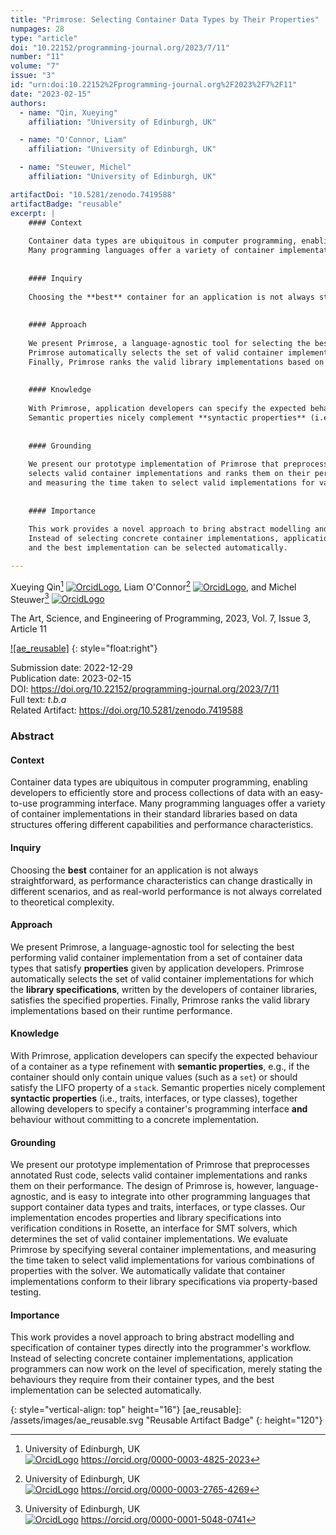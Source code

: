 ```yaml
---
title: "Primrose: Selecting Container Data Types by Their Properties"
numpages: 28
type: "article"
doi: "10.22152/programming-journal.org/2023/7/11"
number: "11"
volume: "7"
issue: "3"
id: "urn:doi:10.22152%2Fprogramming-journal.org%2F2023%2F7%2F11"
date: "2023-02-15"
authors: 
  - name: "Qin, Xueying"
    affiliation: "University of Edinburgh, UK"

  - name: "O'Connor, Liam"
    affiliation: "University of Edinburgh, UK"

  - name: "Steuwer, Michel"
    affiliation: "University of Edinburgh, UK"

artifactDoi: "10.5281/zenodo.7419588"
artifactBadge: "reusable"
excerpt: |
    #### Context
    
    Container data types are ubiquitous in computer programming, enabling developers to efficiently store and process collections of data with an easy-to-use programming interface.
    Many programming languages offer a variety of container implementations in their standard libraries based on data structures offering different capabilities and performance characteristics.
    
    
    #### Inquiry
    
    Choosing the **best** container for an application is not always straightforward, as performance characteristics can change drastically in different scenarios, and as real-world performance is not always correlated to theoretical complexity.
    
    
    #### Approach
    
    We present Primrose, a language-agnostic tool for selecting the best performing valid container implementation from a set of container data types that satisfy **properties** given by application developers.
    Primrose automatically selects the set of valid container implementations for which the **library specifications**, written by the developers of container libraries, satisfies the specified properties.
    Finally, Primrose ranks the valid library implementations based on their runtime performance.
    
    
    #### Knowledge
    
    With Primrose, application developers can specify the expected behaviour of a container as a type refinement with **semantic properties**, e.g., if the container should only contain unique values (such as a `set`) or should satisfy the LIFO property of a `stack`.
    Semantic properties nicely complement **syntactic properties** (i.e., traits, interfaces, or type classes), together allowing developers to specify a container's programming interface **and** behaviour without committing to a concrete implementation.
    
    
    #### Grounding
    
    We present our prototype implementation of Primrose that preprocesses annotated Rust code,
    selects valid container implementations and ranks them on their performance. The design of Primrose is, however, language-agnostic, and is easy to integrate into other programming languages that support container data types and traits, interfaces, or type classes. Our implementation encodes properties and library specifications into verification conditions in Rosette, an interface for SMT solvers, which determines the set of valid container implementations. We evaluate Primrose by specifying several container implementations,
    and measuring the time taken to select valid implementations for various combinations of properties with the solver. We automatically validate that container implementations conform to their library specifications via property-based testing.
    
    
    #### Importance
    
    This work provides a novel approach to bring abstract modelling and specification of container types directly into the programmer's workflow.
    Instead of selecting concrete container implementations, application programmers can now work on the level of specification, merely stating the behaviours they require from their container types,
    and the best implementation can be selected automatically.

---
```

Xueying Qin[^1] [![OrcidLogo]](https://orcid.org/0000-0003-4825-2023), Liam O'Connor[^2] [![OrcidLogo]](https://orcid.org/0000-0003-2765-4269), and Michel Steuwer[^3] [![OrcidLogo]](https://orcid.org/0000-0001-5048-0741)

The Art, Science, and Engineering of Programming, 2023, Vol. 7, Issue 3, Article 11

[![ae_reusable]](https://doi.org/10.5281/zenodo.7419588)
{: style="float:right"}

Submission date: 2022-12-29  
Publication date: 2023-02-15  
DOI: <https://doi.org/10.22152/programming-journal.org/2023/7/11>  
Full text: *t.b.a*  
Related Artifact: <https://doi.org/10.5281/zenodo.7419588>  


### Abstract

#### Context

Container data types are ubiquitous in computer programming, enabling developers to efficiently store and process collections of data with an easy-to-use programming interface.
Many programming languages offer a variety of container implementations in their standard libraries based on data structures offering different capabilities and performance characteristics.


#### Inquiry

Choosing the **best** container for an application is not always straightforward, as performance characteristics can change drastically in different scenarios, and as real-world performance is not always correlated to theoretical complexity.


#### Approach

We present Primrose, a language-agnostic tool for selecting the best performing valid container implementation from a set of container data types that satisfy **properties** given by application developers.
Primrose automatically selects the set of valid container implementations for which the **library specifications**, written by the developers of container libraries, satisfies the specified properties.
Finally, Primrose ranks the valid library implementations based on their runtime performance.


#### Knowledge

With Primrose, application developers can specify the expected behaviour of a container as a type refinement with **semantic properties**, e.g., if the container should only contain unique values (such as a `set`) or should satisfy the LIFO property of a `stack`.
Semantic properties nicely complement **syntactic properties** (i.e., traits, interfaces, or type classes), together allowing developers to specify a container's programming interface **and** behaviour without committing to a concrete implementation.


#### Grounding

We present our prototype implementation of Primrose that preprocesses annotated Rust code,
selects valid container implementations and ranks them on their performance. The design of Primrose is, however, language-agnostic, and is easy to integrate into other programming languages that support container data types and traits, interfaces, or type classes. Our implementation encodes properties and library specifications into verification conditions in Rosette, an interface for SMT solvers, which determines the set of valid container implementations. We evaluate Primrose by specifying several container implementations,
and measuring the time taken to select valid implementations for various combinations of properties with the solver. We automatically validate that container implementations conform to their library specifications via property-based testing.


#### Importance

This work provides a novel approach to bring abstract modelling and specification of container types directly into the programmer's workflow.
Instead of selecting concrete container implementations, application programmers can now work on the level of specification, merely stating the behaviours they require from their container types,
and the best implementation can be selected automatically.


[^1]: University of Edinburgh, UK  
    [![OrcidLogo]](https://orcid.org/0000-0003-4825-2023) <https://orcid.org/0000-0003-4825-2023>

[^2]: University of Edinburgh, UK  
    [![OrcidLogo]](https://orcid.org/0000-0003-2765-4269) <https://orcid.org/0000-0003-2765-4269>

[^3]: University of Edinburgh, UK  
    [![OrcidLogo]](https://orcid.org/0000-0001-5048-0741) <https://orcid.org/0000-0001-5048-0741>


[OrcidLogo]: /assets/images/orcid.svg "Orcid Logo"
{: style="vertical-align: top" height="16"}
[ae_reusable]: /assets/images/ae_reusable.svg "Reusable Artifact Badge"
{: height="120"}
